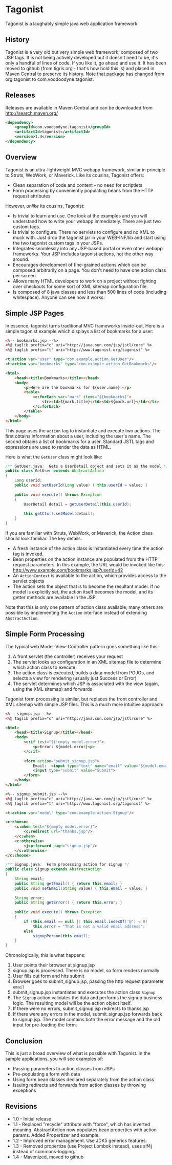 # Tagonist

Tagonist is a laughably simple java web application framework.

## History
Tagonist is a very old but very simple web framework, composed of two JSP tags. It is not
being actively developed but it doesn't need to be, it's only a handful of lines of code. If you like
it, go ahead and use it. It has been moved to github (from tigris.org - that's how hold this is) and
placed in Maven Central to preserve its history. Note that package has changed from org.tagonist to
com.voodoodyne.tagonist.

## Releases
Releases are available in Maven Central and can be downloaded from http://search.maven.org/

```xml
<dependency>
	<groupId>com.voodoodyne.tagonist</groupId>
	<artifactId>tagonist</artifactId>
	<version>1.4</version>
</dependency>
```
	
## Overview
Tagonist is an ultra-lightweight MVC webapp framework, similar in principle to
Struts, WebWork, or Maverick.  Like its cousins, Tagonist offers:

* Clean separation of code and content - no need for scriptlets
* Form processing by conveniently populating beans from the HTTP request attributes

However, *unlike* its cousins, Tagonist:

* Is trivial to learn and use.  One look at the examples and you will understand how to write your webapp immediately.  There are just two custom tags.
* Is trivial to configure.  There no servlets to configure and no XML to muck with. Just drop the tagonist.jar in your WEB-INF/lib and start using the two tagonist custom tags in your JSPs.
* Integrates seamlessly into any JSP-based portal or even other webapp frameworks. Your JSP includes tagonist actions, not the other way around.
* Encourages development of fine-grained actions which can be composed arbitrarily on a page.  You don't need to have one action class per screen.
* Allows many HTML developers to work on a project without fighting over checkouts for some sort of XML sitemap configuration file.
* Is composed of 8 java classes and less than 500 lines of code (including whitespace). Anyone can see how it works.

## Simple JSP Pages
In essence, tagonist turns traditional MVC frameworks inside-out.  Here is a simple
tagonist example which displays a list of bookmarks for a user:

```html
<%-- bookmarks.jsp --%>
<%@ taglib prefix="c" uri="http://java.sun.com/jsp/jstl/core" %>
<%@ taglib prefix="t" uri="http://www.tagonist.org/tagonist" %>

<t:action var="user" type="com.example.action.GetUser"/>
<t:action var="bookmarks" type="com.example.action.GetBookmarks"/>

<html>
	<head><title>Bookmarks</title></head>
	<body>
		<p>Here are the bookmarks for ${user.name}:</p>
		<table>
			<c:forEach var="mark" items="${bookmarks}">
				<tr><td>${mark.title}</td><td>${mark.url}</td></tr>
			</c:forEach>
		</table>
	</body>
</html>
```
	
This page uses the `action` tag to instantiate and execute two actions.
The first obtains information about a user, including the user's name.  The second obtains
a list of bookmarks for a user.  Standard JSTL tags and expressions are used to render
the data as HTML.

Here is what the `GetUser` class might look like:

```java
/** GetUser.java:  Gets a UserDetail object and sets it as the model */
public class GetUser extends AbstractAction
{
	Long userId;
	public void setUserId(Long value) { this.userId = value; }
	
	public void execute() throws Exception
	{
		UserDetail detail = getUserDetail(this.userId);
			
		this.getCtx().setModel(detail);
	}
}
```
	
If you are familiar with Struts, WebWork, or Maverick, the Action class should look familiar. The key details:

* A fresh instance of the action class is instantiated every time the action tag is invoked.
* Bean properties on the action instance are populated from the HTTP request parameters.  In this example, the URL would be invoked like this:  http://www.example.com/bookmarks.jsp?userId=42
* An `ActionContext` is available to the action, which provides access to the servlet objects
* The action sets the object that is to become the resultant model.  If no model is explicitly set, the action itself becomes the model, and its getter methods are available in the JSP.

Note that this is only one pattern of action class available; many others are possible
by implementing the `Action` interface instead of extending `AbstractAction`.

## Simple Form Processing
The typical web Model-View-Controller pattern goes something like this:

1. A front servlet (the controller) receives your request
2. The servlet looks up configuration in an XML sitemap file to determine which action class to execute
3. The action class is executed, builds a data model from POJOs, and selects a view for rendering (usually just Success or Error)
4. The servlet determines which JSP is associated with the view (again, using the XML sitemap) and forwards

Tagonist form processing is similar, but replaces the front controller and XML sitemap
with simple JSP files.  This is a much more intuitive approach:

```html
<%-- signup.jsp --%>
<%@ taglib prefix="c" uri="http://java.sun.com/jsp/jstl/core" %>

<html>
	<head><title>Signup</title></head>
	<body>
		<c:if test="${!empty model.error}">
			<p>Error: ${model.error}<p>
		</c:if>
		
		<form action="submit_signup.jsp">
			Email:  <input type="text" name="email" value="${model.email}"/>
			<input type="submit" value="Submit">
		</form>
	</body>
</html>
```

```html
<%-- signup_submit.jsp --%>
<%@ taglib prefix="c" uri="http://java.sun.com/jsp/jstl/core" %>
<%@ taglib prefix="t" uri="http://www.tagonist.org/tagonist" %>

<t:action var="model" type="com.example.action.Signup"/>

<c:choose>
	<c:when test="${empty model.error}">
		<c:redirect url="thanks.jsp"/>
	</c:when>
	<c:otherwise>
		<jsp:forward page="signup.jsp"/>
	</c:otherwise>
</c:choose>
```

```java
/** Signup.java:  Form processing action for signup */
public class Signup extends AbstractAction
{
	String email;
	public String getEmail() { return this.email; }
	public void setEmail(String value) { this.email = value; }
	
	String error;
	public String getError() { return this.error; }
	
	public void execute() throws Exception
	{
		if (this.email == null || this.email.indexOf('@') < 0)
			this.error = "That is not a valid email address";
		else
			signupPerson(this.email);
	}
}
```
	
Chronologically, this is what happens:

1. User points their browser at signup.jsp
2. signup.jsp is processed.  There is no model, so form renders normally
3. User fills out form and hits submit
4. Browser goes to submit_signup.jsp, passing the http request parameter `email`
5. submit_signup.jsp instantiates and executes the action class `Signup`
6. The `Signup` action validates the data and performs the signup business logic. The resulting model will be the action object itself.
7. If there were no errors, submit_signup.jsp redirects to thanks.jsp
8. If there were any errors in the model, submit_signup.jsp forwards back to signup.jsp. The model contains both the error message and the old input for pre-loading the form.

## Conclusion
This is just a broad overview of what is possible with Tagonist.  In the
sample applications, you will see examples of:

* Passing parameters to action classes from JSPs
* Pre-populating a form with data
* Using form bean classes declared separately from the action class
* Issuing redirects and forwards from action classes by throwing exceptions

## Revisions
* 1.0 - Initial release
* 1.1 - Replaced "recycle" attribute with "force", which has inverted meaning.  AbstractAction now populates bean properties with action params.  Added Propertizer and example.
* 1.2 - Improved error management. Use JDK5 generics features.
* 1.3 - Removed propertize (use Project Lombok instead), uses slf4j instead of commons-logging.
* 1.4 - Mavenized, moved to github
